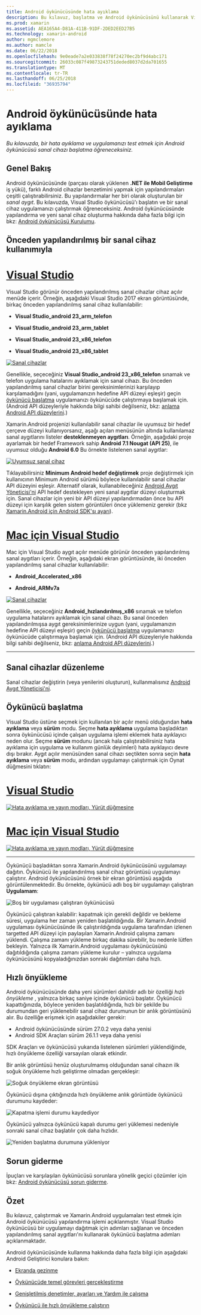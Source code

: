 ```yaml
---
title: Android öykünücüsünde hata ayıklama
description: Bu kılavuz, başlatma ve Android öykünücüsünü kullanarak Visual Studio uygulamalarında hata ayıklama açıklanmaktadır.
ms.prod: xamarin
ms.assetid: AEA165A4-D81A-411B-91DF-2DED2EED27B5
ms.technology: xamarin-android
author: mgmclemore
ms.author: mamcle
ms.date: 06/22/2018
ms.openlocfilehash: 9e0eade7a2e033838f78f24270ec2bf9d4abc171
ms.sourcegitcommit: 26033c087f49873243751deded8037d2da701655
ms.translationtype: MT
ms.contentlocale: tr-TR
ms.lasthandoff: 06/25/2018
ms.locfileid: "36935794"
---
```

# <a name="debugging-on-the-android-emulator"></a>Android öykünücüsünde hata ayıklama

_Bu kılavuzda, bir hata ayıklama ve uygulamanızı test etmek için Android öykünücüsü sanal cihazı başlatma öğreneceksiniz._

## <a name="overview"></a>Genel Bakış

Android öykünücüsünde (parçası olarak yüklenen **.NET ile Mobil Geliştirme** iş yükü), farklı Android cihazlar benzetimini yapmak için yapılandırmaları çeşitli çalıştırabilirsiniz. Bu yapılandırmalar her biri olarak oluşturulan bir _sanal aygıt_. Bu kılavuzda, Visual Studio öykünücüsü'ı başlatın ve bir sanal cihaz uygulamanızı çalıştırmak öğreneceksiniz. Android öykünücüsünde yapılandırma ve yeni sanal cihaz oluşturma hakkında daha fazla bilgi için bkz: [Android öykünücüsü Kurulumu](~/android/get-started/installation/android-emulator/index.md).


## <a name="using-a-pre-configured-virtual-device"></a>Önceden yapılandırılmış bir sanal cihaz kullanımıyla

# <a name="visual-studiotabvswin"></a>[Visual Studio](#tab/vswin)

Visual Studio görünür önceden yapılandırılmış sanal cihazlar cihaz açılır menüde içerir. Örneğin, aşağıdaki Visual Studio 2017 ekran görüntüsünde, birkaç önceden yapılandırılmış sanal cihaz kullanılabilir:

-   **Visual Studio\_android 23\_arm\_telefon**

-   **Visual Studio\_android 23\_arm\_tablet**

-   **Visual Studio\_android 23\_x86\_telefon** 

-   **Visual Studio\_android 23\_x86\_tablet** 

[![Sanal cihazlar](debug-on-emulator-images/win/01-virtual-devices-sml.png)](debug-on-emulator-images/win/01-virtual-devices.png#lightbox)

Genellikle, seçeceğiniz **Visual Studio\_android 23\_x86\_telefon** sınamak ve telefon uygulama hatalarını ayıklamak için sanal cihazı. Bu önceden yapılandırılmış sanal cihazlar birini gereksinimlerinizi karşılayıp karşılamadığını (yani, uygulamanızın hedefine API düzeyi eşleşir) geçin [öykünücü başlatma](#launching) uygulamanızı öykünücüde çalıştırmaya başlamak için. (Android API düzeyleriyle hakkında bilgi sahibi değilseniz, bkz: [anlama Android API düzeylerini](~/android/app-fundamentals/android-api-levels.md).)

Xamarin.Android projenizi kullanılabilir sanal cihazlar ile uyumsuz bir hedef çerçeve düzeyi kullanıyorsanız, aşağı açılan menüsünün altında kullanılamaz sanal aygıtlarını listeler **desteklenmeyen aygıtları**. Örneğin, aşağıdaki proje ayarlamak bir hedef Framework sahip **Android 7.1 Nougat (API 25)**, ile uyumsuz olduğu **Android 6.0** Bu örnekte listelenen sanal aygıtlar:

[![Uyumsuz sanal cihaz](debug-on-emulator-images/win/02-incompatible-level-sml.png)](debug-on-emulator-images/win/02-incompatible-level.png#lightbox)

Tıklayabilirsiniz **Minimum Android hedef değiştirmek** proje değiştirmek için kullanıcının Minimum Android sürümü böylece kullanılabilir sanal cihazlar API düzeyini eşleşir. Alternatif olarak, kullanabileceğiniz [Android Aygıt Yöneticisi'ni](~/android/get-started/installation/android-emulator/device-manager.md) API hedef destekleyen yeni sanal aygıtlar düzeyi oluşturmak için.
Sanal cihazlar için yeni bir API düzeyi yapılandırmadan önce bu API düzeyi için karşılık gelen sistem görüntüleri önce yüklemeniz gerekir (bkz [Xamarin.Android için Android SDK'sı ayarı](~/android/get-started/installation/android-sdk.md)).

# <a name="visual-studio-for-mactabvsmac"></a>[Mac için Visual Studio](#tab/vsmac)

Mac için Visual Studio aygıt açılır menüde görünür önceden yapılandırılmış sanal aygıtları içerir. Örneğin, aşağıdaki ekran görüntüsünde, iki önceden yapılandırılmış sanal cihazlar kullanılabilir:

-   **Android\_Accelerated\_x86**

-   **Android\_ARMv7a**

[![Sanal cihazlar](debug-on-emulator-images/mac/01-virtual-devices-sml.png)](debug-on-emulator-images/mac/01-virtual-devices.png#lightbox)

Genellikle, seçeceğiniz **Android\_hızlandırılmış\_x86** sınamak ve telefon uygulama hatalarını ayıklamak için sanal cihazı. Bu sanal önceden yapılandırılmışsa aygıt gereksinimlerinize uygun (yani, uygulamanızın hedefine API düzeyi eşleşir) geçin [öykünücü başlatma](#launching) uygulamanızı öykünücüde çalıştırmaya başlamak için. (Android API düzeyleriyle hakkında bilgi sahibi değilseniz, bkz: [anlama Android API düzeylerini](~/android/app-fundamentals/android-api-levels.md).)

-----

## <a name="editing-virtual-devices"></a>Sanal cihazlar düzenleme

Sanal cihazlar değiştirin (veya yenilerini oluşturun), kullanmalısınız [Android Aygıt Yöneticisi'ni](~/android/get-started/installation/android-emulator/device-manager.md).


<a name="launching" />

## <a name="launching-the-emulator"></a>Öykünücü başlatma

Visual Studio üstüne seçmek için kullanılan bir açılır menü olduğundan **hata ayıklama** veya **sürüm** modu. Seçme **hata ayıklama** uygulama başladıktan sonra öykünücüsü içinde çalışan uygulama işlemi eklemek hata ayıklayıcı neden olur. Seçme **sürüm** modunu (ancak hala çalıştırabilirsiniz hata ayıklama için uygulama ve kullanım günlük deyimleri) hata ayıklayıcı devre dışı bırakır. Aygıt açılır menüsünden sanal cihazı seçtikten sonra seçin **hata ayıklama** veya **sürüm** modu, ardından uygulamayı çalıştırmak için Oynat düğmesini tıklatın:

# <a name="visual-studiotabvswin"></a>[Visual Studio](#tab/vswin)

[![Hata ayıklama ve yayın modları, Yürüt düğmesine](debug-on-emulator-images/win/17-debug-release-sml.png)](debug-on-emulator-images/win/17-debug-release.png#lightbox)

# <a name="visual-studio-for-mactabvsmac"></a>[Mac için Visual Studio](#tab/vsmac)

[![Hata ayıklama ve yayın modları, Yürüt düğmesine](debug-on-emulator-images/mac/16-debug-release-sml.png)](debug-on-emulator-images/mac/16-debug-release.png#lightbox)

-----

Öykünücü başladıktan sonra Xamarin.Android öykünücüsünü uygulamayı dağıtın. Öykünücü ile yapılandırılmış sanal cihaz görüntüsü uygulamayı çalıştırır. Android öykünücüsünü örnek bir ekran görüntüsü aşağıda görüntülenmektedir. Bu örnekte, öykünücü adlı boş bir uygulamayı çalıştıran **Uygulamam**:

![Boş bir uygulaması çalıştıran öykünücüsü](debug-on-emulator-images/emulator-running.png)

Öykünücü çalıştıran kalabilir: kapatmak için gerekli değildir ve bekleme süresi, uygulama her zaman yeniden başlatıldığında. Bir Xamarin.Android uygulaması öykünücüsünde ilk çalıştırıldığında uygulama tarafından izlenen targetted API düzeyi için paylaşılan Xamarin.Android çalışma zamanı yüklendi. Çalışma zamanı yükleme birkaç dakika sürebilir, bu nedenle lütfen bekleyin. Yalnızca ilk Xamarin.Android uygulaması öykünücüsünü dağıtıldığında çalışma zamanı yükleme kurulur &ndash; yalnızca uygulama öykünücüsünü kopyaladığınızdan sonraki dağıtımları daha hızlı.

<a name="quick-boot" />

## <a name="quick-boot"></a>Hızlı önyükleme

Android öykünücüsünde daha yeni sürümleri dahildir adlı bir özelliği _hızlı önyükleme_ , yalnızca birkaç saniye içinde öykünücü başlatır. Öykünücü kapattığınızda, böylece yeniden başlatıldığında, hızlı bir şekilde bu durumundan geri yüklenebilir sanal cihaz durumunun bir anlık görüntüsünü alır.
Bu özelliğe erişmek için aşağıdakiler gerekir:

-   Android öykünücüsünde sürüm 27.0.2 veya daha yenisi
-   Android SDK Araçları sürüm 26.1.1 veya daha yenisi

SDK Araçları ve öykünücüsü yukarıda listelenen sürümleri yüklendiğinde, hızlı önyükleme özelliği varsayılan olarak etkindir. 

Bir anlık görüntüsü henüz oluşturulmamış olduğundan sanal cihazın ilk soğuk önyükleme hızlı geliştirme olmadan gerçekleşir:

![Soğuk önyükleme ekran görüntüsü](debug-on-emulator-images/cold-boot.png)

Öykünücü dışına çıktığınızda hızlı önyükleme anlık görüntüde öykünücü durumunu kaydeder:

![Kapatma işlemi durumu kaydediyor](debug-on-emulator-images/saving-state.png)

Öykünücü yalnızca öykünücü kapalı durumu geri yüklemesi nedeniyle sonraki sanal cihaz başlatılır çok daha hızlıdır.

![Yeniden başlatma durumuna yükleniyor](debug-on-emulator-images/loading-state.png)


## <a name="troubleshooting"></a>Sorun giderme

İpuçları ve karşılaşılan öykünücüsü sorunlara yönelik geçici çözümler için bkz: [Android öykünücüsü sorun giderme](~/android/get-started/installation/android-emulator/troubleshooting.md).


## <a name="summary"></a>Özet

Bu kılavuz, çalıştırmak ve Xamarin.Android uygulamaları test etmek için Android öykünücüsü yapılandırma işlemi açıklanmıştır. Visual Studio öykünücüsü bir uygulamayı dağıtmak için adımları sağlanan ve önceden yapılandırılmış sanal aygıtları'nı kullanarak öykünücü başlatma adımları açıklanmaktadır. 

Android öykünücüsünde kullanma hakkında daha fazla bilgi için aşağıdaki Android Geliştirici konulara bakın:

-   [Ekranda gezinme](https://developer.android.com/studio/run/emulator.html#navigate)

-   [Öykünücüde temel görevleri gerçekleştirme](https://developer.android.com/studio/run/emulator.html#tasks)

-   [Genişletilmiş denetimler, ayarları ve Yardım ile çalışma](https://developer.android.com/studio/run/emulator.html#extended)

-   [Öykünücü ile hızlı önyükleme çalıştırın](https://developer.android.com/studio/run/emulator#quickboot)
